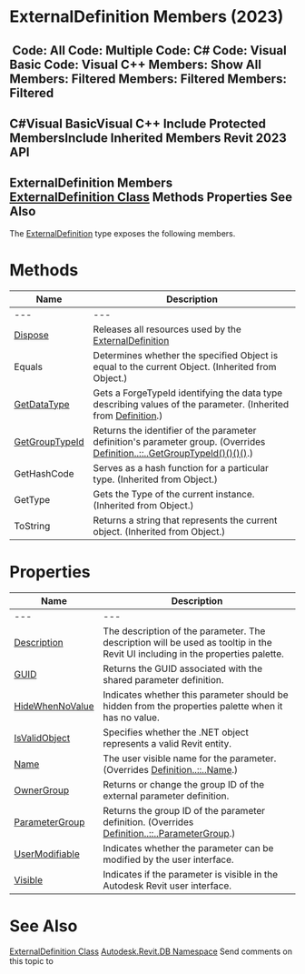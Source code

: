 # ExternalDefinition Members (2023)

﻿
 Code: All Code: Multiple Code: C# Code: Visual Basic Code: Visual C++  Members: Show All Members: Filtered Members: Filtered Members: Filtered   
---  
C#Visual BasicVisual C++
Include Protected MembersInclude Inherited Members
Revit 2023 API  
---  
ExternalDefinition Members  
[ExternalDefinition Class](a3e84415-b88e-a8e0-4e11-64795d92da0e.md "ExternalDefinition Class") Methods Properties See Also  
---  
The [ExternalDefinition](a3e84415-b88e-a8e0-4e11-64795d92da0e.md "ExternalDefinition Class") type exposes the following members.
# Methods
| Name | Description |
| --- | --- |
| --- | --- | --- |
| [Dispose](1b8cf1f1-2b87-2aa4-1811-58f4b49372a6.md "Dispose Method") | Releases all resources used by the [ExternalDefinition](a3e84415-b88e-a8e0-4e11-64795d92da0e.md "ExternalDefinition Class") |
| Equals | Determines whether the specified Object is equal to the current Object. (Inherited from Object.) |
| [GetDataType](1c008d27-9e61-362c-308c-8b718ee0f8df.md "GetDataType Method") | Gets a ForgeTypeId identifying the data type describing values of the parameter.  (Inherited from [Definition](8fe04f37-04e1-9e93-ffdb-e3900908e42a.md "Definition Class").) |
| [GetGroupTypeId](4c626022-501b-c2e4-7182-de22797aa61c.md "GetGroupTypeId Method") | Returns the identifier of the parameter definition's parameter group.  (Overrides [Definition..::..GetGroupTypeId()()()()](2cd88498-4a49-f1aa-a06e-03a289220778.md "GetGroupTypeId Method").) |
| GetHashCode | Serves as a hash function for a particular type.  (Inherited from Object.) |
| GetType | Gets the Type of the current instance. (Inherited from Object.) |
| ToString | Returns a string that represents the current object. (Inherited from Object.) |

# Properties
| Name | Description |
| --- | --- |
| --- | --- | --- |
| [Description](a9b39143-83e0-fb36-b48f-9204d40c81ab.md "Description Property") | The description of the parameter. The description will be used as tooltip in the Revit UI including in the properties palette. |
| [GUID](26015ea2-da14-405e-e3e6-0e12a0cfbaf7.md "GUID Property") | Returns the GUID associated with the shared parameter definition. |
| [HideWhenNoValue](5d90af6c-9cca-1064-c240-6c1eb3277a88.md "HideWhenNoValue Property") | Indicates whether this parameter should be hidden from the properties palette when it has no value. |
| [IsValidObject](192b4772-4deb-360e-a592-c774fec7bb33.md "IsValidObject Property") | Specifies whether the .NET object represents a valid Revit entity. |
| [Name](16a69a5a-d192-6d24-20b2-42160c9f27ae.md "Name Property") | The user visible name for the parameter. (Overrides [Definition..::..Name](a8f22807-7fef-f24e-e1fa-7dbef20c3628.md "Name Property").) |
| [OwnerGroup](4ec35eb2-c09f-deee-7b2d-9f87c24e5f2c.md "OwnerGroup Property") | Returns or change the group ID of the external parameter definition. |
| [ParameterGroup](45a80176-9f3f-9eb9-7e1d-ab0a24ebf2bc.md "ParameterGroup Property") | Returns the group ID of the parameter definition.  (Overrides [Definition..::..ParameterGroup](0f094302-78d1-3d7b-e726-675aad7d1aea.md "ParameterGroup Property").) |
| [UserModifiable](4568f90c-7d4b-c9f2-da59-1540ca14a22f.md "UserModifiable Property") | Indicates whether the parameter can be modified by the user interface. |
| [Visible](a6f58bc8-b80d-a2f2-3081-a60495c3e741.md "Visible Property") | Indicates if the parameter is visible in the Autodesk Revit user interface. |

# See Also
[ExternalDefinition Class](a3e84415-b88e-a8e0-4e11-64795d92da0e.md "ExternalDefinition Class")
[Autodesk.Revit.DB Namespace](87546ba7-461b-c646-cbb1-2cb8f5bff8b2.md "Autodesk.Revit.DB Namespace")
Send comments on this topic to 